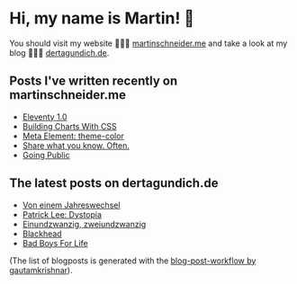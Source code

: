 # Hi, my name is Martin! 👋 
You should visit my website 👨🏼‍💻  [martinschneider.me](https://martinschneider.me) and take a look at my blog 🤷🏼‍♂️ [dertagundich.de](https://www.dertagundich.de).

## Posts I've written recently on martinschneider.me
<!-- MSME-POST-LIST:START -->
- [Eleventy 1.0](.)
- [Building Charts With CSS](.)
- [Meta Element: theme-color](.)
- [Share what you know. Often.](.)
- [Going Public](.)
<!-- MSME-POST-LIST:END -->

## The latest posts on dertagundich.de
<!-- DTUI-POST-LIST:START -->
- [Von einem Jahreswechsel](https://www.dertagundich.de/2022/01/09/von-einem-jahreswechsel/)
- [Patrick Lee: Dystopia](https://www.dertagundich.de/2022/01/05/patrick-lee-dystopia/)
- [Einundzwanzig, zweiundzwanzig](https://www.dertagundich.de/2021/12/31/einundzwanzig-zweiundzwanzig/)
- [Blackhead](https://www.dertagundich.de/2021/12/29/blackhead/)
- [Bad Boys For Life](https://www.dertagundich.de/2021/12/28/bad-boys-for-life/)
<!-- DTUI-POST-LIST:END -->

(The list of blogposts is generated with the [blog-post-workflow by gautamkrishnar](https://github.com/gautamkrishnar/blog-post-workflow)).
